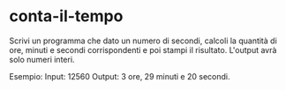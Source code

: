 # conta-il-tempo

Scrivi un programma che dato un numero di secondi, calcoli la quantità di ore, minuti e
secondi corrispondenti e poi stampi il risultato. L'output avrà solo numeri interi.

Esempio:
Input: 12560
Output: 3 ore, 29 minuti e 20 secondi.